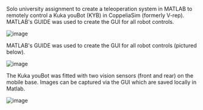 Solo university assignment to create a teleoperation system in MATLAB to remotely control a Kuka youBot (KYB) in CoppeliaSim (formerly V-rep). MATLAB's GUIDE was used to create the GUI for all robot controls.

![image](https://github.com/user-attachments/assets/ea6dfd69-22d4-43ed-b5b1-09a8b5b93463)

MATLAB's GUIDE was used to create the GUI for all robot controls (pictured below).

![image](https://github.com/user-attachments/assets/f6416dfe-4726-4b6a-98c5-37bbe9453680)

The Kuka youBot was fitted with two vision sensors (front and rear) on the mobile base. Images can be captured via the GUI which are saved locally in Matlab.

![image](https://github.com/user-attachments/assets/4b54e65e-1e69-4a5f-8745-4e7e1ca6ae31)

